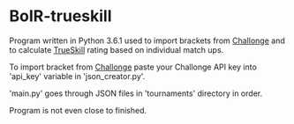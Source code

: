 # BoIR-trueskill

Program written in Python 3.6.1 used to import brackets from [Challonge](http://challonge.com/) and to calculate [TrueSkill](http://trueskill.org/) rating based on individual match ups.

To import bracket from [Challonge](http://challonge.com/) paste your Challonge API key into 'api_key' variable in 'json_creator.py'.

'main.py' goes through JSON files in 'tournaments' directory in order.

Program is not even close to finished.
